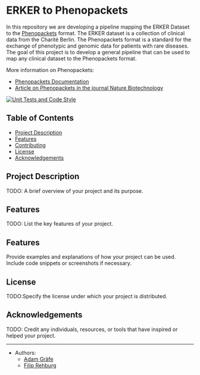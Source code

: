 # ERKER to Phenopackets
In this repository we are developing a pipeline mapping the ERKER Dataset to the [Phenopackets](https://github.com/phenopackets/phenopacket-schema) format. The ERKER dataset is a collection of clinical data from the Charité Berlin. The Phenopackets format is a standard for the exchange of phenotypic and genomic data for patients with rare diseases. The goal of this project is to develop a general pipeline that can be used to map any clinical dataset to the Phenopackets format.

More information on Phenopackets:
- [Phenopackets Documentation](https://phenopackets-schema.readthedocs.io/en/latest/)
- [Article on Phenopackets in the journal Nature Biotechnology](https://www.nature.com/articles/s41587-022-01357-4)

[![Unit Tests and Code Style](https://github.com/https://github.com/BIH-CEI/ERKER2Phenopackets/actions/workflows/python-app.yaml/badge.svg)](https://github.com/https://github.com/BIH-CEI/ERKER2Phenopackets/actions/workflows/python-app.yaml)


## Table of Contents

- [Project Description](#project-description)
- [Features](#features)
- [Contributing](#contributing)
- [License](#license)
- [Acknowledgements](#acknowledgements)

## Project Description

TODO: A brief overview of your project and its purpose.

## Features

TODO: List the key features of your project.

## Features

Provide examples and explanations of how your project can be used. Include code snippets or screenshots if necessary.

## License

TODO:Specify the license under which your project is distributed.

## Acknowledgements

TODO: Credit any individuals, resources, or tools that have inspired or helped your project.

---

- Authors: 
  - [Adam Gräfe](https://github.com/graefea)
  - [Filip Rehburg](https://github.com/frehburg)
